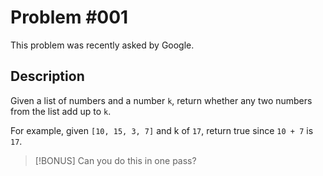 # Problem #001

This problem was recently asked by Google.

## Description

Given a list of numbers and a number `k`, return whether any two numbers
from the list add up to `k`.

For example, given `[10, 15, 3, 7]` and k of `17`, return true since
`10 + 7` is `17`.

> [!BONUS]
> Can you do this in one pass?
